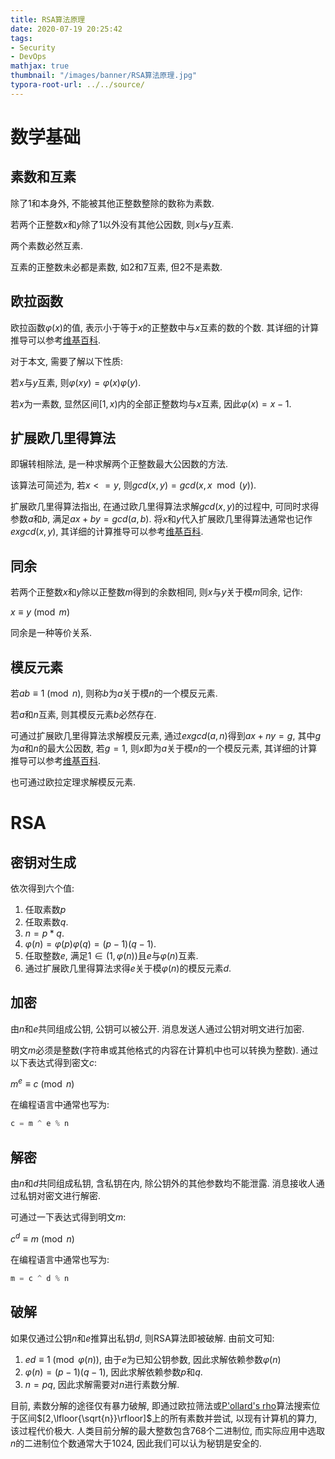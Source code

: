 ```yaml
---
title: RSA算法原理
date: 2020-07-19 20:25:42
tags:
- Security
- DevOps
mathjax: true
thumbnail: "/images/banner/RSA算法原理.jpg"
typora-root-url: ../../source/
---
```


# 数学基础

## 素数和互素

除了1和本身外, 不能被其他正整数整除的数称为素数.

若两个正整数$x$和$y$除了1以外没有其他公因数, 则$x$与$y$互素.

两个素数必然互素.

互素的正整数未必都是素数, 如2和7互素, 但2不是素数.

## 欧拉函数

欧拉函数$\varphi (x)$的值, 表示小于等于$x$的正整数中与$x$互素的数的个数. 其详细的计算推导可以参考[维基百科](https://www.wikiwand.com/zh-hans/欧拉函数).

对于本文, 需要了解以下性质:

若$x$与$y$互素, 则$\varphi{(xy)}=\varphi{(x)}\varphi{(y)}$.

若$x$为一素数, 显然区间$[1,x)$内的全部正整数均与$x$互素, 因此$\varphi{(x)}=x-1$.

## 扩展欧几里得算法

即辗转相除法, 是一种求解两个正整数最大公因数的方法.

该算法可简述为, 若$x<=y$, 则$gcd(x,y)=gcd(x,x\mod (y))$.

扩展欧几里得算法指出, 在通过欧几里得算法求解$gcd(x,y)$的过程中, 可同时求得参数$a$和$b$, 满足$ax+by=gcd(a,b)$. 将$x$和$y$代入扩展欧几里得算法通常也记作$exgcd(x,y)$, 其详细的计算推导可以参考[维基百科](https://www.wikiwand.com/zh-hans/扩展欧几里得算法).

## 同余

若两个正整数$x$和$y$除以正整数$m$得到的余数相同, 则$x$与$y$关于模$m$同余, 记作:

$x\equiv{y\pmod{m}}$

同余是一种等价关系.

## 模反元素

若$ab\equiv{1\pmod{n}}$, 则称$b$为$a$关于模$n$的一个模反元素.

若$a$和$n$互素, 则其模反元素$b$必然存在.

可通过扩展欧几里得算法求解模反元素, 通过$exgcd(a,n)$得到$ax+ny=g$, 其中$g$为$a$和$n$的最大公因数, 若$g=1$, 则$x$即为$a$关于模$n$的一个模反元素, 其详细的计算推导可以参考[维基百科](https://www.wikiwand.com/zh-hans/扩展欧几里得算法).

也可通过欧拉定理求解模反元素.

# RSA

## 密钥对生成

依次得到六个值:

1. 任取素数$p$
2. 任取素数$q$.
3. $n=p*q$.
4. $\varphi{(n)}=\varphi{(p)}\varphi{(q)}=(p-1)(q-1)$.
5. 任取整数$e$, 满足$1\in{(1,\varphi{(n)})}$且$e$与$\varphi{(n)}$互素.
6. 通过扩展欧几里得算法求得$e$关于模$\varphi{(n)}$的模反元素$d$.

## 加密

由$n$和$e$共同组成公钥, 公钥可以被公开. 消息发送人通过公钥对明文进行加密.

明文$m$必须是整数(字符串或其他格式的内容在计算机中也可以转换为整数). 通过以下表达式得到密文$c$:

$m^e\equiv{c\pmod{n}}$

在编程语言中通常也写为:

```python
c = m ^ e % n
```

## 解密

由$n$和$d$共同组成私钥, 含私钥在内, 除公钥外的其他参数均不能泄露. 消息接收人通过私钥对密文进行解密.

可通过一下表达式得到明文$m$:

$c^d\equiv{m\pmod{n}}$

在编程语言中通常也写为:

```python
m = c ^ d % n
```

## 破解

如果仅通过公钥$n$和$e$推算出私钥$d$, 则RSA算法即被破解. 由前文可知:

1. $ed\equiv{1\pmod{\varphi{(n)}}}$, 由于$e$为已知公钥参数, 因此求解依赖参数$\varphi{(n)}$
2. $\varphi{(n)}=(p-1)(q-1)$, 因此求解依赖参数$p$和$q$.
3. $n=pq$, 因此求解需要对$n$进行素数分解.

目前, 素数分解的途径仅有暴力破解, 即通过欧拉筛法或[P'ollard's rho]([https://www.wikiwand.com/en/Pollard%27s_rho_algorithm](https://www.wikiwand.com/en/Pollard's_rho_algorithm))算法搜索位于区间$[2,\lfloor{\sqrt{n}}\rfloor]$上的所有素数并尝试, 以现有计算机的算力, 该过程代价极大. 人类目前分解的最大整数包含768个二进制位, 而实际应用中选取$n$的二进制位个数通常大于1024, 因此我们可以认为秘钥是安全的.